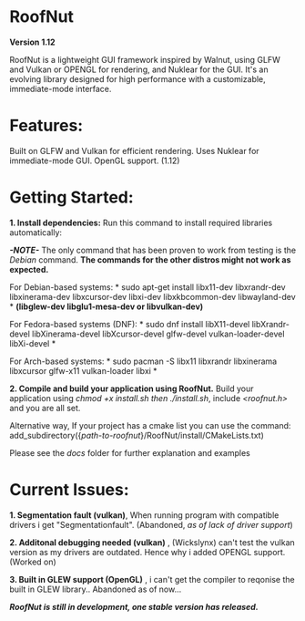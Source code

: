 # RoofNut

**Version 1.12**

RoofNut is a lightweight GUI framework inspired by Walnut, using GLFW and Vulkan or OPENGL for rendering, and Nuklear for the GUI. It's an evolving library designed for high performance with a customizable, immediate-mode interface.

# Features:
Built on GLFW and Vulkan for efficient rendering.
Uses Nuklear for immediate-mode GUI.
OpenGL support. (1.12)

# Getting Started:

**1. Install dependencies:**
Run this command to install required libraries automatically: 

***-NOTE-***
The only command that has been proven to work from testing is the *Debian* command. **The commands for the other distros might not work as expected.**

For Debian-based systems: * sudo apt-get install libx11-dev libxrandr-dev libxinerama-dev libxcursor-dev libxi-dev libxkbcommon-dev libwayland-dev *
**(**libglew-dev libglu1-mesa-dev or libvulkan-dev**)** 

For Fedora-based systems (DNF): * sudo dnf install libX11-devel libXrandr-devel libXinerama-devel libXcursor-devel glfw-devel vulkan-loader-devel libXi-devel * 

For Arch-based systems: * sudo pacman -S libx11 libxrandr libxinerama libxcursor glfw-x11 vulkan-loader libxi *




**2. Compile and build your application using RoofNut.**
Build your application using *chmod +x install.sh then ./install.sh*, include *<roofnut.h>* and you are all set.

Alternative way, If your project has a cmake list you can use the command:            add_subdirectory({*path-to-roofnut*}/RoofNut/install/CMakeLists.txt)

Please see the *docs* folder for further explanation and examples


# Current Issues:

**1. Segmentation fault (vulkan)**, When running program with compatible drivers i get "Segmentationfault". (Abandoned, *as of lack of driver support*)

**2. Additonal debugging needed (vulkan)** , (Wickslynx) can't test the vulkan version as my drivers are outdated. Hence why i added OPENGL support. (Worked on)

**3. Built in GLEW support (OpenGL)** , i can't get the compiler to reqonise the built in GLEW library.. Abandoned as of now...

***RoofNut is still in development, one stable version has released.***
